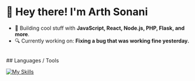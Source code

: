# **👋 Hey there! I'm Arth Sonani**  
- 🚀 Building cool stuff with **JavaScript, React, Node.js, PHP, Flask, and more**.  
- 🔍 Currently working on: **Fixing a bug that was working fine yesterday.**  
<br>
## Languages / Tools
<!-- <img height="25px" src="https://github.com/user-attachments/assets/ac26f7eb-e133-4343-8afb-cb0cd2fda676" /> -->

[![My Skills](https://skillicons.dev/icons?i=python,java,js,react,nodejs,express,flask,mysql,mongodb,postgres,redis,sqlite,firebase,docker,aws,git,postman,html,css,php,c&theme=dark)](https://skillicons.dev)
 

<!-- <details open>
<summary>
<h3>
  Statistics </h3>
</summary> -->

<!-- <a href="https://github.com/DenverCoder1/github-readme-streak-stats"><img alt="Arth's Streak Stats" src="https://github-readme-streak-stats-eight.vercel.app/?user=arthsonani&theme=highcontrast&date_format=j%20M%5B%20Y%5D&card_width=470&background=transparent" height="150px"/></a><img alt="Arth's Github Stats" src="https://github-readme-stats-main-puce.vercel.app/api?username=arthsonani&show_icons=true&theme=dark&bg_color=00000000" height="150px"/><img alt="Arth's Top Languages" src="https://github-readme-stats-main-puce.vercel.app/api/top-langs/?username=arthsonani&layout=compact&theme=dark&exclude_repo=github-readme-stats&bg_color=00000000&size_weight=0.5&count_weight=0.5&langs_count=6" height="150px"/></a> -->
  
<!-- <img alt="Arth's Profile Summary!" src="https://github-profile-summary-cards.vercel.app/api/cards/profile-details?username=arthsonani&theme=transparent" height="190px"/><img src="https://github-profile-summary-cards.vercel.app/api/cards/productive-time?username=arthsonani&theme=transparent&utcOffset=5.3" height="200px">
 </details>
<details>
<summary>
<h3> 
  Trophies </h3>
</summary>
<img alt="Arth's Trophies" src="https://github-profile-trophy.vercel.app/?username=arthsonani&theme=darkhub&column=9&no-frame=true&no-bg=true" />
</details>

<details>
<summary>
    
<h3>
  Contributions </h3>
</summary>
  
![](https://github-readme-activity-graph.vercel.app/graph?username=arthsonani&bg_color=transparent&line=00BBFF&point=fff&area=true&area_color=00bbff&title_color=fff&color=00bbff)

</details> -->
